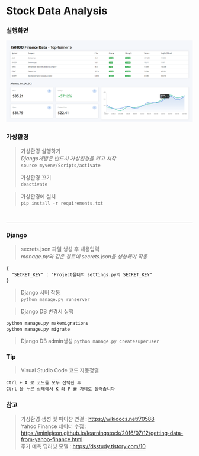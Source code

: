 # Stock Data Analysis
### 실행화면
![img.png](img.png)

### 가상환경
>가상환경 실행하기 </br>
>*Django개발은 반드시 가상환경을 키고 시작*  
`source myvenv/Scripts/activate`
>
>가상환경 끄기  
`deactivate`

>가상환경에 설치  
`pip install -r requirements.txt`
</br>

***

### Django  
>secrets.json 파일 생성 후 내용입력 </br>
>*manage.py와 같은 경로에 secrets.json을 생성해야 작동* 
```
{
  "SECRET_KEY" : "Project폴더의 settings.py의 SECRET_KEY"
}
```  


>Django 서버 작동 <br/>
> `python manage.py runserver`  


>Django DB 변경시 실행
```
python manage.py makemigrations 
python manage.py migrate
```

>Django DB admin생성
`python manage.py createsuperuser`

### Tip  

>Visual Studio Code 코드 자동정렬  
```
Ctrl + A 로 코드를 모두 선택한 후  
Ctrl 을 누른 상태에서 K 와 F 를 차례로 눌러줍니다  
```

### 참고
> 가상환경 생성 및 파이참 연결 : https://wikidocs.net/70588 <br/>
> Yahoo Finance 데이터 수집 : https://minjejeon.github.io/learningstock/2016/07/12/getting-data-from-yahoo-finance.html <br/>
> 주가 예측 딥러닝 모델 : https://dsstudy.tistory.com/10

